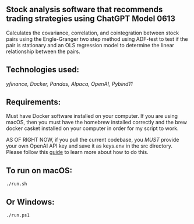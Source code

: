 ## Stock analysis software that recommends trading strategies using ChatGPT Model 0613 
Calculates the covariance, correlation, and cointegration between stock pairs using the Engle-Granger two step method using ADF-test to test if the pair is stationary and an OLS regression model to determine the linear relationship between the pairs.

## Technologies used:
*yfinance, Docker, Pandas, Alpaca, OpenAI, Pybind11*

## Requirements:
Must have Docker software installed on your computer. If you are using macOS, then you must have the homebrew installed correctly and the brew docker casket installed on your computer in order for my script to work.

AS OF RIGHT NOW, if you pull the current codebase, you *MUST* provide your own OpenAI API key and save it as keys.env in the src directory. Please follow this [guide](https://platform.openai.com/docs/api-reference/authentication) to learn more about how to do this. 

## To run on macOS:
```
./run.sh
```
## Or Windows:
```
./run.ps1
```

<!-- View current progress on our [Jira.](https://jgrady15.atlassian.net/jira/core/projects/SP/board) -->



<!-- Use Python for:
Loading and preprocessing the stock price data (handling dates, null values, etc)
Calculating covariance, and correlation between the stock returns
Handling any API calls to obtain data
Plotting charts and visualizations

Use C++ for:
Analyzing the spread time series (volatility, mean reversion)
Performing the Engle-Granger two-step method for cointegration, which uses
OLS Regression and the ADF test for regression residuals
Efficiently calculating the ratio between stock prices
Computing the rolling means for the spread time series
Performing linear regression to quantify mean reversion speed
Any core math-heavy computations that require speed

Use ChatGPT for:
Evaluating criteria and determining if stocks qualify as a tradable pair -->
